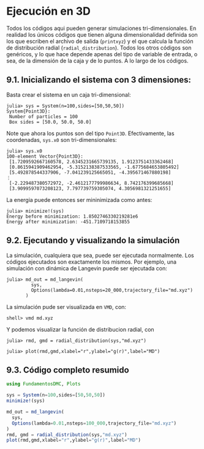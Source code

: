 # Ejecución en 3D

Todos los códigos aqui pueden generar simulaciones tri-dimensionales. En realidad los únicos códigos que tienen alguna 
dimensionalidad definida son los que escriben el archivo de salida (`printxyz`) y el que calcula la función de distribución
radial (`radial_distribution`). Todos los otros códigos son genéricos, y lo que hace depende apenas del tipo de variable de entrada, o sea, de la dimensión de la caja y de lo puntos. A lo largo de los códigos.  

## 9.1. Inicializando el sistema con 3 dimensiones:

Basta crear el sistema en un caja tri-dimensional:

```julia-repl
julia> sys = System(n=100,sides=[50,50,50])
System{Point3D}:
 Number of particles = 100
 Box sides = [50.0, 50.0, 50.0]
```
Note que ahora los puntos son del tipo `Point3D`. Efectivamente, las coordenadas, `sys.x0` son tri-dimensionales:

```julia-repl
julia> sys.x0
100-element Vector{Point3D}:
 [1.7209592667160578, 2.6345231665739135, 1.9123751433362468]
 [0.8615941909462954, -5.3152138387533565, -1.6775684653805492]
 [5.492878544337906, -7.041239125665051, -4.395671467880198]
⋮
 [-2.229487380572972, -2.4612177799986634, 8.742176399685668]
 [3.9099597073208123, 7.797739759305074, 4.3056981321251655]
```

La energia puede entonces ser mininimizada como antes:
```julia-repl
julia> minimize!(sys)
Energy before minimization: 1.8502746330219281e6
Energy after minimization: -451.7109718153855
```

## 9.2. Ejecutando y visualizando la simulación

La simulación, cualquiera que sea, puede ser ejecutada normalmente. Los códigos ejecutados son exactamente los mismos. Por ejemplo, una simulación con dinámica de Langevin puede ser ejecutada con:

```julia-repl
julia> md_out = md_langevin(
         sys,
         Options(lambda=0.01,nsteps=20_000,trajectory_file="md.xyz")
       )
```

La simulación pude ser visualizada en `VMD`, con:
```
shell> vmd md.xyz
```

Y podemos visualizar la función de distribucion radial, con

```julia-repl    
julia> rmd, gmd = radial_distribution(sys,"md.xyz")

julia> plot(rmd,gmd,xlabel="r",ylabel="g(r)",label="MD")

```

## 9.3. Código completo resumido

```julia
using FundamentosDMC, Plots

sys = System(n=100,sides=[50,50,50])
minimize!(sys)

md_out = md_langevin(
  sys,
  Options(lambda=0.01,nsteps=100_000,trajectory_file="md.xyz")
)
rmd, gmd = radial_distribution(sys,"md.xyz")
plot(rmd,gmd,xlabel="r",ylabel="g(r)",label="MD")
```

